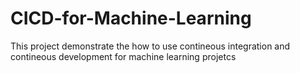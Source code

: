 # CICD-for-Machine-Learning
This project demonstrate the how to use contineous integration and contineous development for machine learning projetcs
